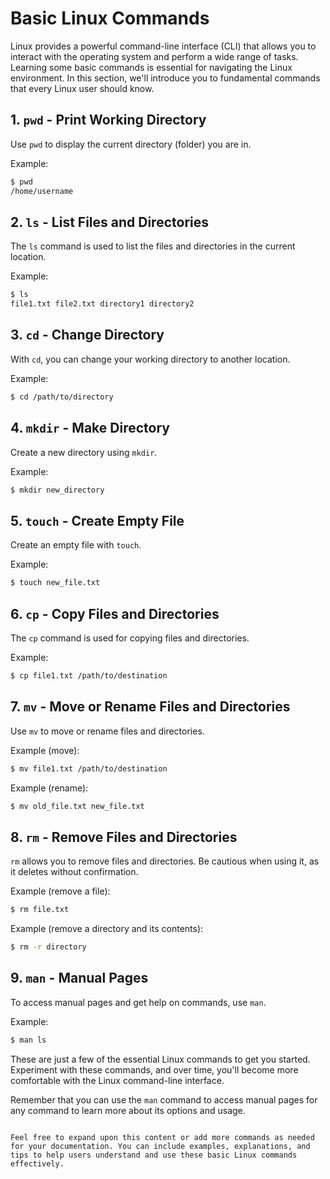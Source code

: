 # Basic Linux Commands

Linux provides a powerful command-line interface (CLI) that allows you to interact with the operating system and perform a wide range of tasks. Learning some basic commands is essential for navigating the Linux environment. In this section, we'll introduce you to fundamental commands that every Linux user should know.

## 1. `pwd` - Print Working Directory

Use `pwd` to display the current directory (folder) you are in.

Example:
```bash
$ pwd
/home/username
```

## 2. `ls` - List Files and Directories

The `ls` command is used to list the files and directories in the current location.

Example:
```bash
$ ls
file1.txt file2.txt directory1 directory2
```

## 3. `cd` - Change Directory

With `cd`, you can change your working directory to another location.

Example:
```bash
$ cd /path/to/directory
```

## 4. `mkdir` - Make Directory

Create a new directory using `mkdir`.

Example:
```bash
$ mkdir new_directory
```

## 5. `touch` - Create Empty File

Create an empty file with `touch`.

Example:
```bash
$ touch new_file.txt
```

## 6. `cp` - Copy Files and Directories

The `cp` command is used for copying files and directories.

Example:
```bash
$ cp file1.txt /path/to/destination
```

## 7. `mv` - Move or Rename Files and Directories

Use `mv` to move or rename files and directories.

Example (move):
```bash
$ mv file1.txt /path/to/destination
```

Example (rename):
```bash
$ mv old_file.txt new_file.txt
```

## 8. `rm` - Remove Files and Directories

`rm` allows you to remove files and directories. Be cautious when using it, as it deletes without confirmation.

Example (remove a file):
```bash
$ rm file.txt
```

Example (remove a directory and its contents):
```bash
$ rm -r directory
```

## 9. `man` - Manual Pages

To access manual pages and get help on commands, use `man`.

Example:
```bash
$ man ls
```

These are just a few of the essential Linux commands to get you started. Experiment with these commands, and over time, you'll become more comfortable with the Linux command-line interface. 

Remember that you can use the `man` command to access manual pages for any command to learn more about its options and usage.
```

Feel free to expand upon this content or add more commands as needed for your documentation. You can include examples, explanations, and tips to help users understand and use these basic Linux commands effectively.
